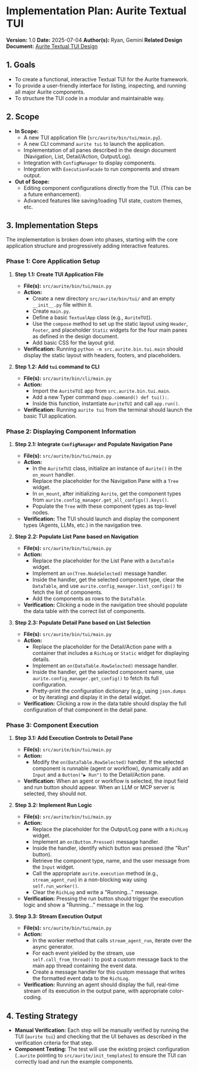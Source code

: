 # Implementation Plan: Aurite Textual TUI

**Version:** 1.0
**Date:** 2025-07-04
**Author(s):** Ryan, Gemini
**Related Design Document:** [Aurite Textual TUI Design](docs/design/tui.md)

## 1. Goals

*   To create a functional, interactive Textual TUI for the Aurite framework.
*   To provide a user-friendly interface for listing, inspecting, and running all major Aurite components.
*   To structure the TUI code in a modular and maintainable way.

## 2. Scope

*   **In Scope:**
    *   A new TUI application file (`src/aurite/bin/tui/main.py`).
    *   A new CLI command `aurite tui` to launch the application.
    *   Implementation of all panes described in the design document (Navigation, List, Detail/Action, Output/Log).
    *   Integration with `ConfigManager` to display components.
    *   Integration with `ExecutionFacade` to run components and stream output.
*   **Out of Scope:**
    *   Editing component configurations directly from the TUI. (This can be a future enhancement).
    *   Advanced features like saving/loading TUI state, custom themes, etc.

## 3. Implementation Steps

The implementation is broken down into phases, starting with the core application structure and progressively adding interactive features.

### Phase 1: Core Application Setup

1.  **Step 1.1: Create TUI Application File**
    *   **File(s):** `src/aurite/bin/tui/main.py`
    *   **Action:**
        *   Create a new directory `src/aurite/bin/tui/` and an empty `__init__.py` file within it.
        *   Create `main.py`.
        *   Define a basic `TextualApp` class (e.g., `AuriteTUI`).
        *   Use the `compose` method to set up the static layout using `Header`, `Footer`, and placeholder `Static` widgets for the four main panes as defined in the design document.
        *   Add basic CSS for the layout grid.
    *   **Verification:** Running `python -m src.aurite.bin.tui.main` should display the static layout with headers, footers, and placeholders.

2.  **Step 1.2: Add `tui` command to CLI**
    *   **File(s):** `src/aurite/bin/cli/main.py`
    *   **Action:**
        *   Import the `AuriteTUI` app from `src.aurite.bin.tui.main`.
        *   Add a new Typer command `@app.command() def tui():`.
        *   Inside this function, instantiate `AuriteTUI` and call `app.run()`.
    *   **Verification:** Running `aurite tui` from the terminal should launch the basic TUI application.

### Phase 2: Displaying Component Information

1.  **Step 2.1: Integrate `ConfigManager` and Populate Navigation Pane**
    *   **File(s):** `src/aurite/bin/tui/main.py`
    *   **Action:**
        *   In the `AuriteTUI` class, initialize an instance of `Aurite()` in the `on_mount` handler.
        *   Replace the placeholder for the Navigation Pane with a `Tree` widget.
        *   In `on_mount`, after initializing `Aurite`, get the component types from `aurite.config_manager.get_all_configs().keys()`.
        *   Populate the `Tree` with these component types as top-level nodes.
    *   **Verification:** The TUI should launch and display the component types (Agents, LLMs, etc.) in the navigation tree.

2.  **Step 2.2: Populate List Pane based on Navigation**
    *   **File(s):** `src/aurite/bin/tui/main.py`
    *   **Action:**
        *   Replace the placeholder for the List Pane with a `DataTable` widget.
        *   Implement an `on(Tree.NodeSelected)` message handler.
        *   Inside the handler, get the selected component type, clear the `DataTable`, and use `aurite.config_manager.list_configs()` to fetch the list of components.
        *   Add the components as rows to the `DataTable`.
    *   **Verification:** Clicking a node in the navigation tree should populate the data table with the correct list of components.

3.  **Step 2.3: Populate Detail Pane based on List Selection**
    *   **File(s):** `src/aurite/bin/tui/main.py`
    *   **Action:**
        *   Replace the placeholder for the Detail/Action pane with a container that includes a `RichLog` or `Static` widget for displaying details.
        *   Implement an `on(DataTable.RowSelected)` message handler.
        *   Inside the handler, get the selected component name, use `aurite.config_manager.get_config()` to fetch its full configuration.
        *   Pretty-print the configuration dictionary (e.g., using `json.dumps` or by iterating) and display it in the detail widget.
    *   **Verification:** Clicking a row in the data table should display the full configuration of that component in the detail pane.

### Phase 3: Component Execution

1.  **Step 3.1: Add Execution Controls to Detail Pane**
    *   **File(s):** `src/aurite/bin/tui/main.py`
    *   **Action:**
        *   Modify the `on(DataTable.RowSelected)` handler. If the selected component is runnable (agent or workflow), dynamically add an `Input` and a `Button("▶ Run")` to the Detail/Action pane.
    *   **Verification:** When an agent or workflow is selected, the input field and run button should appear. When an LLM or MCP server is selected, they should not.

2.  **Step 3.2: Implement Run Logic**
    *   **File(s):** `src/aurite/bin/tui/main.py`
    *   **Action:**
        *   Replace the placeholder for the Output/Log pane with a `RichLog` widget.
        *   Implement an `on(Button.Pressed)` message handler.
        *   Inside the handler, identify which button was pressed (the "Run" button).
        *   Retrieve the component type, name, and the user message from the `Input` widget.
        *   Call the appropriate `aurite.execution` method (e.g., `stream_agent_run`) in a non-blocking way using `self.run_worker()`.
        *   Clear the `RichLog` and write a "Running..." message.
    *   **Verification:** Pressing the run button should trigger the execution logic and show a "Running..." message in the log.

3.  **Step 3.3: Stream Execution Output**
    *   **File(s):** `src/aurite/bin/tui/main.py`
    *   **Action:**
        *   In the worker method that calls `stream_agent_run`, iterate over the async generator.
        *   For each event yielded by the stream, use `self.call_from_thread()` to post a custom message back to the main app thread containing the event data.
        *   Create a message handler for this custom message that writes the formatted event data to the `RichLog`.
    *   **Verification:** Running an agent should display the full, real-time stream of its execution in the output pane, with appropriate color-coding.

## 4. Testing Strategy

*   **Manual Verification:** Each step will be manually verified by running the TUI (`aurite tui`) and checking that the UI behaves as described in the verification criteria for that step.
*   **Component Testing:** The test will use the existing project configuration (`.aurite` pointing to `src/aurite/init_templates`) to ensure the TUI can correctly load and run the example components.
